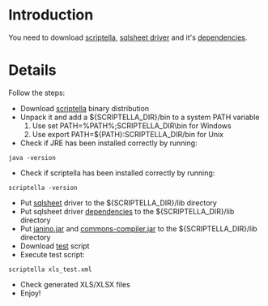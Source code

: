 # Introduction #

You need to download [scriptella](http://scriptella.javaforge.com/download.html), [sqlsheet driver](http://code.google.com/p/sqlsheet/downloads) and it's [dependencies](HowToGetDependecies.md).


# Details #

Follow the steps:
  * Download [scriptella](http://scriptella.javaforge.com/download.html) binary distribution
  * Unpack it and add a ${SCRIPTELLA\_DIR}/bin to a system PATH variable
    1. Use set PATH=%PATH%;SCRIPTELLA\_DIR\bin for Windows
    1. Use export PATH=${PATH}:SCRIPTELLA\_DIR/bin for Unix
  * Check if JRE has been installed correctly by running:
```
java -version 
```
  * Check if scriptella has been installed correctly by running:
```
scriptella -version 
```
  * Put [sqlsheet](http://code.google.com/p/sqlsheet/downloads) driver to  the ${SCRIPTELLA\_DIR}/lib directory
  * Put sqlsheet driver [dependencies](HowToGetDependecies.md) to the ${SCRIPTELLA\_DIR}/lib directory
  * Put [janino.jar](http://dist.codehaus.org/janino/changelog.html) and [commons-compiler.jar](http://dist.codehaus.org/janino/changelog.html) to the ${SCRIPTELLA\_DIR}/lib directory
  * Download [test](http://code.google.com/p/sqlsheet/downloads/detail?name=xls_test.xml) script
  * Execute test script:
```
scriptella xls_test.xml 
```
  * Check generated XLS/XLSX files
  * Enjoy!